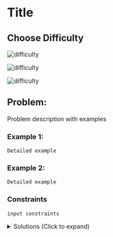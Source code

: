 # Title

## Choose Difficulty

![difficulty](https://img.shields.io/badge/easy-5cb85c?style=for-the-badge&logoColor=white)

![difficulty](https://img.shields.io/badge/medium-ef6c00?style=for-the-badge&logoColor=white)

![difficulty](https://img.shields.io/badge/hard-d9534f?style=for-the-badge&logoColor=white)

## Problem:

Problem description with examples

### Example 1:

```
Detailed example
```

### Example 2:

```
Detailed example
```

### Constraints

`input constraints`

<details>
  <summary>Solutions (Click to expand)</summary>

Solution files must have the same named as the problem formatted into `kebab-case`

- [JavaScript](./title.js)
- [TypeScript](./title.ts)
- [Java](./title.java)
- [Go](./title.go)
</details>
